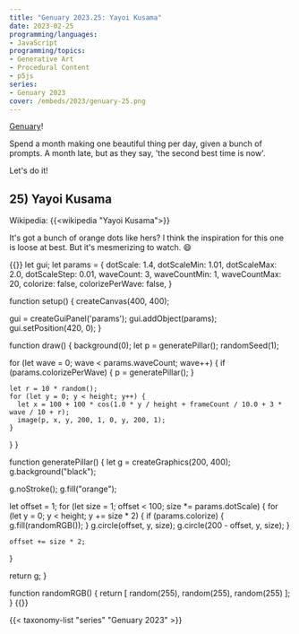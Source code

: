 ```yaml
---
title: "Genuary 2023.25: Yayoi Kusama"
date: 2023-02-25
programming/languages:
- JavaScript
programming/topics:
- Generative Art
- Procedural Content
- p5js
series:
- Genuary 2023
cover: /embeds/2023/genuary-25.png
---
```

[Genuary](https://genuary.art/)! 

Spend a month making one beautiful thing per day, given a bunch of prompts. A month late, but as they say, 'the second best time is now'.  

Let's do it!

## 25) Yayoi Kusama

Wikipedia: {{<wikipedia "Yayoi Kusama">}}

<!--more-->

It's got a bunch of orange dots like hers? I think the inspiration for this one is loose at best. But it's mesmerizing to watch. :smile:

{{<p5js width="600" height="420">}}
let gui;
let params = {
  dotScale: 1.4, dotScaleMin: 1.01, dotScaleMax: 2.0, dotScaleStep: 0.01,
  waveCount: 3, waveCountMin: 1, waveCountMax: 20,
  colorize: false,
  colorizePerWave: false,
}


function setup() {
  createCanvas(400, 400);
  
  gui = createGuiPanel('params');
  gui.addObject(params);
  gui.setPosition(420, 0);
}

function draw() {
  background(0);
  let p = generatePillar();
  randomSeed(1);
  
  for (let wave = 0; wave < params.waveCount; wave++) {
    if (params.colorizePerWave) {
      p = generatePillar();
    }
    
    let r = 10 * random();
    for (let y = 0; y < height; y++) {
      let x = 100 + 100 * cos(1.0 * y / height + frameCount / 10.0 + 3 * wave / 10 + r);
      image(p, x, y, 200, 1, 0, y, 200, 1);
    }
  }
}

function generatePillar() {
  let g = createGraphics(200, 400);
  g.background("black");
  
  g.noStroke();
  g.fill("orange");
  
  let offset = 1;
  for (let size = 1; offset < 100; size *= params.dotScale) {
    for (let y = 0; y < height; y += size * 2) {
      if (params.colorize) {  
        g.fill(randomRGB());
      }
      g.circle(offset, y, size);
      g.circle(200 - offset, y, size);
    }
    
    offset += size * 2;
  }
  
  return g;
}

function randomRGB() {
  return [
    random(255),
    random(255),
    random(255)
  ];
}
{{</p5js>}}

{{< taxonomy-list "series" "Genuary 2023" >}}
